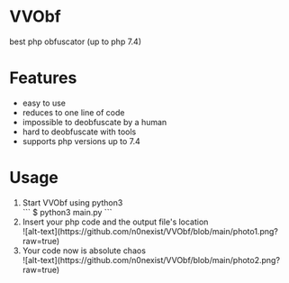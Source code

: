 # VVObf
best php obfuscator (up to php 7.4)

# Features
<ul>
<li>easy to use</li>
<li>reduces to one line of code</li>  
<li>impossible to deobfuscate by a human</li>
<li>hard to deobfuscate with tools</li>
<li>supports php versions up to 7.4</li>
</ul>

# Usage
<ol>
<li>Start VVObf using python3</li>
```
$ python3 main.py
```
<li>Insert your php code and the output file's location</li>
![alt-text](https://github.com/n0nexist/VVObf/blob/main/photo1.png?raw=true)
<li>Your code now is absolute chaos</li>
![alt-text](https://github.com/n0nexist/VVObf/blob/main/photo2.png?raw=true)
</ol>
